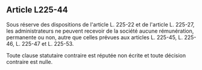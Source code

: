 Article L225-44
----
Sous réserve des dispositions de l'article L. 225-22 et de l'article L. 225-27,
les administrateurs ne peuvent recevoir de la société aucune rémunération,
permanente ou non, autre que celles prévues aux articles L. 225-45, L. 225-46,
L. 225-47 et L. 225-53.

Toute clause statutaire contraire est réputée non écrite et toute décision
contraire est nulle.
